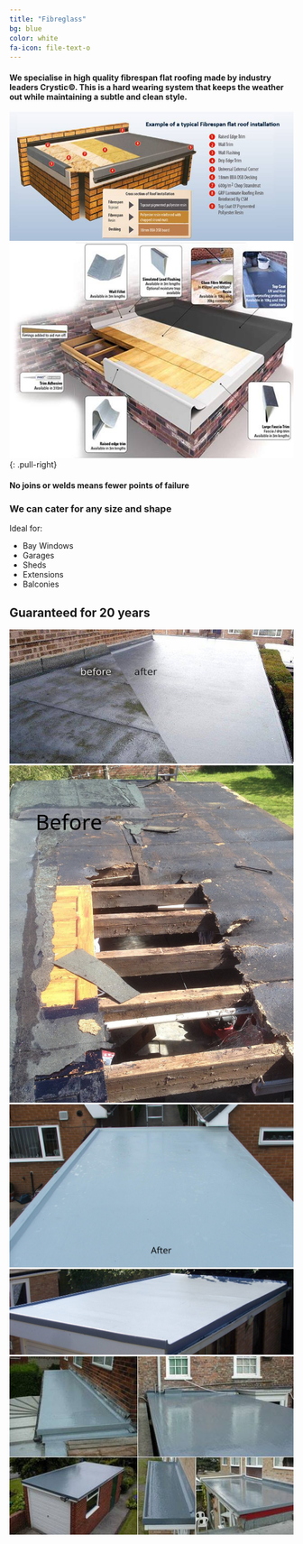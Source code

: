 ```yaml
---
title: "Fibreglass"
bg: blue
color: white
fa-icon: file-text-o
---
```


#### We specialise in high quality fibrespan flat roofing made by industry leaders Crystic©. This is a hard wearing system that keeps the weather out while maintaining a subtle and clean style.

<img class="row full column"  src="img/tech1.jpg" alt="fibrespan1" title="fibrespan1" />

<img class="row big column"  src="img/tech2.jpg" alt="fibrespan1" title="fibrespan1" />
{: .pull-right}

#### No joins or welds means fewer points of failure

### We can cater for any size and shape
Ideal for:

* Bay Windows
* Garages
* Sheds
* Extensions
* Balconies

## Guaranteed for 20 years

<div>
<img class="row full column"  src="img/beforeafter1.jpg" alt="ba1" title="ba1" />
<img class="row small column" src="img/before1.jpg" alt="b1" title="b1" />
<img class="row big column" src="img/after1.jpg" alt="a1" title="a1" />
<img class="row full column"  src="img/sunny.jpg" alt="sunny" title="sunny" />
<img class="row full column"  src="img/multi.jpg" alt="multi" title="multi" />
</div>

